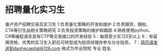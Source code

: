 # 招聘量化实习生

骓卢资产招聘交易员实习生
1:负责量化策略的开发和维护
2:负责期货、期权、CTA等衍生品相关策略研究
3:负责投资策略的维护和跟踪
4:熟练使用python、C#等编程语言具有CTP等交易接口的开发经验
5：每周至少实习3天以上
6：有留用资格，优秀的实习生入职后可转型成为投资经理并参与分仓投资。
7：简历请发送到daohecapital@126.com    格式为毕业院校 专业 姓名 